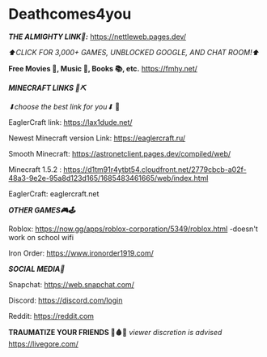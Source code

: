 # Deathcomes4you


**_THE ALMIGHTY LINK🥇:_** https://nettleweb.pages.dev/

_⬆CLICK FOR 3,000+ GAMES, UNBLOCKED GOOGLE, AND CHAT ROOM!⬆_

**Free Movies 🎥, Music 🎵, Books 📚, etc.** https://fmhy.net/


***MINECRAFT LINKS 🧱⛏***

_⬇choose the best link for you⬇_ 🙂

EaglerCraft link: https://lax1dude.net/

Newest Minecraft version Link: https://eaglercraft.ru/

 Smooth Minecraft: https://astronetclient.pages.dev/compiled/web/  
 
Minecraft 1.5.2 : https://d1tm91r4ytbt54.cloudfront.net/2779cbcb-a02f-48a3-9e2e-95a8d123d165/1685483461665/web/index.html

EaglerCraft: eaglercraft.net

***OTHER GAMES🎮🕹***

Roblox: https://now.gg/apps/roblox-corporation/5349/roblox.html -doesn't work on school wifi

Iron Order: https://www.ironorder1919.com/

***SOCIAL MEDIA📱***

Snapchat: https://web.snapchat.com/

Discord: https://discord.com/login

Reddit: https://reddit.com

**TRAUMATIZE YOUR FRIENDS 🔪🩸😈** _viewer discretion is advised_  https://livegore.com/

